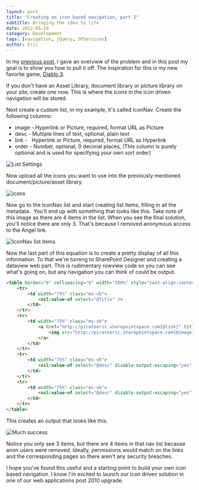 ```yaml
---
layout: post
title: "Creating an icon based navigation, part 2"
subtitle: Bringing the idea to life 
date: 2012-05-19
category: Development
tags: [navigation, jQuery, SPServices]
author: Eric
---
```


In my [previous post](https://ejaya2.github.io/blog/2012/05/18/icon-based-navigation), I gave an overview of the problem and in this post my goal is to show you how to pull it off. The inspiration for this is my new favorite game, [Diablo 3](http://http//us.battle.net/d3/en/?-).

If you don't have an Asset Library, document library or picture library on your site, create one now. This is where the icons in the icon driven navigation will be stored.

Next create a custom list, in my example, it's called IconNav. Create the following columns:
 
 - image - Hyperlink or Picture, required, format URL as Picture
 - desc - Multiple lines of text, optional, plain text
 - link - &nbsp; Hyperlink or Picture, required, format URL as Hyperlink
 - order - Number, optional, 0 decimal places, (This column is purely optional and is used for specifying your own sort order)

 
![List Settings](http://ericjalexander.com/img/NavList.JPG "List Settings") 


Now upload all the icons you want to use into the previously mentioned document/picture/asset library.

![icons](http://ericjalexander.com/img//NavIconImages.JPG "Icons")


Now go to the IconNav list and start creating list items, filling in all the metadata.&nbsp; You'll end up with something that looks like this. Take note of this image as there are 4 items in the list. When you see the final solution, you'll notice there are only 3. That's because I removed anonymous access to the Angel link.

![IconNav list items](http://ericjalexander.com/img//NavListItems.JPG "IconNav list items")


Now the last part of this equation is to create a pretty display of all this information. To that we're turning to SharePoint Designer and creating a dataview web part. This is rudimentary rowview code so you can see what's going on, but any navigation you can think of could be output.

```html
<table border="0" cellspacing="0" width="100%" style="text-align:center; width:300px;">
	<tr>
		<td width="75%" class="ms-vb">
			<xsl:value-of select="@Title" /> 
		</td>  
	</tr>   
	<tr>     
		<td width="75%" class="ms-vb">
			<a href="http://pirateeric.sharepointspace.com{@link}" title="{@link.desc}"> 
				<img src="http://pirateeric.sharepointspace.com{@image}" alt="{@Title}" title="{@image.desc} image" style="border:0px;" /> 
			</a>  
		</td>   
	</tr>   
	<tr>     
		<td width="75%" class="ms-vb">  
			<xsl:value-of select="@desc" disable-output-escaping="yes" />  
		</td>   
	</tr>
	<tr>     
		<td width="75%" class="ms-vb">   
			<xsl:value-of select="@desc" disable-output-escaping="yes" /> 
		</td>  
	</tr>
</table>
```

This creates an output that looks like this.

![Much success](http://ericjalexander.com/img/Results.JPG "Much success")

Notice you only see 3 items, but there are 4 items in that nav list because anon users were removed. Ideally, permissions would match on the links and the corresponding pages so there aren't any security breaches.

I hope you've found this useful and a starting point to build your own icon based navigation. I know I'm excited to launch our icon driven solution in one of our web applications post 2010 upgrade.
